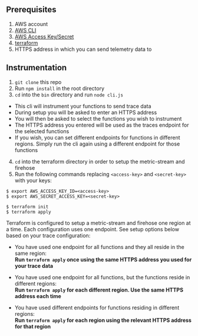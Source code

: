 ## Prerequisites

1. AWS account
2. [AWS CLI](https://docs.aws.amazon.com/cli/latest/userguide/getting-started-install.html)
3. [AWS Access Key/Secret](https://docs.aws.amazon.com/powershell/latest/userguide/pstools-appendix-sign-up.html)
4. [terraform](https://developer.hashicorp.com/terraform/tutorials/aws-get-started/install-cli)
5. HTTPS address in which you can send telemetry data to

## Instrumentation

1. `git clone` this repo
2. Run `npm install` in the root directory
3. `cd` into the `bin` directory and run `node cli.js`

- This cli will instrument your functions to send trace data
- During setup you will be asked to enter an HTTPS address
- You will then be asked to select the functions you wish to instrument
- The HTTPS address you entered will be used as the traces endpoint for the selected functions
- If you wish, you can set different endpoints for functions in different regions. Simply run the cli again using a different endpoint for those functions

4. `cd` into the terraform directory in order to setup the metric-stream and firehose
5. Run the following commands replacing `<access-key>` and `<secret-key>` with your keys:

```
$ export AWS_ACCESS_KEY_ID=<access-key>
$ export AWS_SECRET_ACCESS_KEY=<secret-key>

$ terraform init
$ terraform apply
```

Terraform is configured to setup a metric-stream and firehose one region at a time. Each configuration uses one endpoint. See setup options below based on your trace configuration:

- You have used one endpoint for all functions and they all reside in the same region:<br>
  **Run `terraform apply` once using the same HTTPS address you used for your trace data**

- You have used one endpoint for all functions, but the functions reside in different regions:<br>
  **Run `terraform apply` for each different region. Use the same HTTPS address each time**

- You have used different endpoints for functions residing in different regions:<br>
  **Run `terraform apply` for each region using the relevant HTTPS address for that region**
